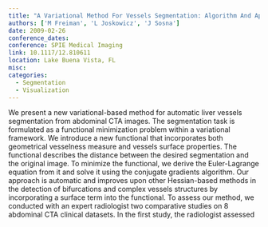 ```yaml
---
title: "A Variational Method For Vessels Segmentation: Algorithm And Application To Liver Vessels Visualization"
authors: ['M Freiman', 'L Joskowicz', 'J Sosna']
date: 2009-02-26
conference_dates: 
conference: SPIE Medical Imaging
link: 10.1117/12.810611
location: Lake Buena Vista, FL
misc:  
categories: 
  - Segmentation
  - Visualization
---
```

We present a new variational-based method for automatic liver vessels segmentation from abdominal CTA images. The segmentation task is formulated as a functional minimization problem within a variational framework. We introduce a new functional that incorporates both geometrical vesselness measure and vessels surface properties. The functional describes the distance between the desired segmentation and the original image. To minimize the functional, we derive the Euler-Lagrange equation from it and solve it using the conjugate gradients algorithm. Our approach is automatic and improves upon other Hessian-based methods in the detection of bifurcations and complex vessels structures by incorporating a surface term into the functional. To assess our method, we conducted with an expert radiologist two comparative studies on 8 abdominal CTA clinical datasets. In the first study, the radiologist assessed
                    